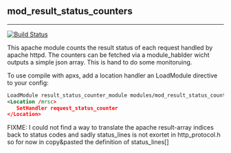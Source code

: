 ## mod_result_status_counters
__________________________

[![Build Status](https://travis-ci.org/TheMeier/mod_result_status_counter.svg?branch=master)](https://travis-ci.org/TheMeier/mod_result_status_counter)

This apache module counts the result status of each request handled by apache httpd. The counters can be fetched via a module_hablder wicht outputs a simple json array. This is hand to do some monitoruing.

To use compile with apxs, add a location handler an LoadModule directive to your config:

```xml
LoadModule result_status_counter_module modules/mod_result_status_counter.so
<Location /mrsc>
   SetHandler request_status_counter
</Location>
```


FIXME:
I could not find a way to translate the apache result-array indices back to status codes and sadly status_lines is not exortet in http_protocol.h so for now in copy&pasted the definition of status_lines[]


